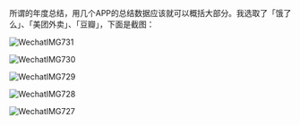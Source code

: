 所谓的年度总结，用几个APP的总结数据应该就可以概括大部分。我选取了「饿了么」、「美团外卖」、「豆瓣」，下面是截图：

![WechatIMG731](https://cdn.jsdelivr.net/gh/githubb1og/tuchuang/img/WechatIMG731.jpeg)

![WechatIMG730](https://cdn.jsdelivr.net/gh/githubb1og/tuchuang/img/WechatIMG730.jpeg)

![WechatIMG729](https://cdn.jsdelivr.net/gh/githubb1og/tuchuang/img/WechatIMG729.jpeg)

![WechatIMG728](https://cdn.jsdelivr.net/gh/githubb1og/tuchuang/img/WechatIMG728.jpeg)

![WechatIMG727](https://cdn.jsdelivr.net/gh/githubb1og/tuchuang/img/WechatIMG727.jpeg)


<!-- ##{"timestamp":1672362761}## -->